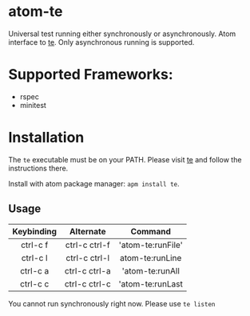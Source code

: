 # atom-te

Universal test running either synchronously or asynchronously. Atom interface to [te](https://github.com/jetaggart/te). Only asynchronous running is supported.

# Supported Frameworks:
* rspec
* minitest


# Installation

The `te` executable must be on your PATH. Please visit [te](https://github.com/jetaggart/te) and follow the instructions there.

Install with atom package manager: `apm install te`.


## Usage

| Keybinding | Alternate | Command |
|:----------:|:---------:|:-------:|
| ctrl-c f | ctrl-c ctrl-f | 'atom-te:runFile' |
| ctrl-c l | ctrl-c ctrl-l | atom-te:runLine |
| ctrl-c a | ctrl-c ctrl-a | 'atom-te:runAll |
| ctrl-c c | ctrl-c ctrl-c | 'atom-te:runLast |


You cannot run synchronously right now. Please use `te listen`
